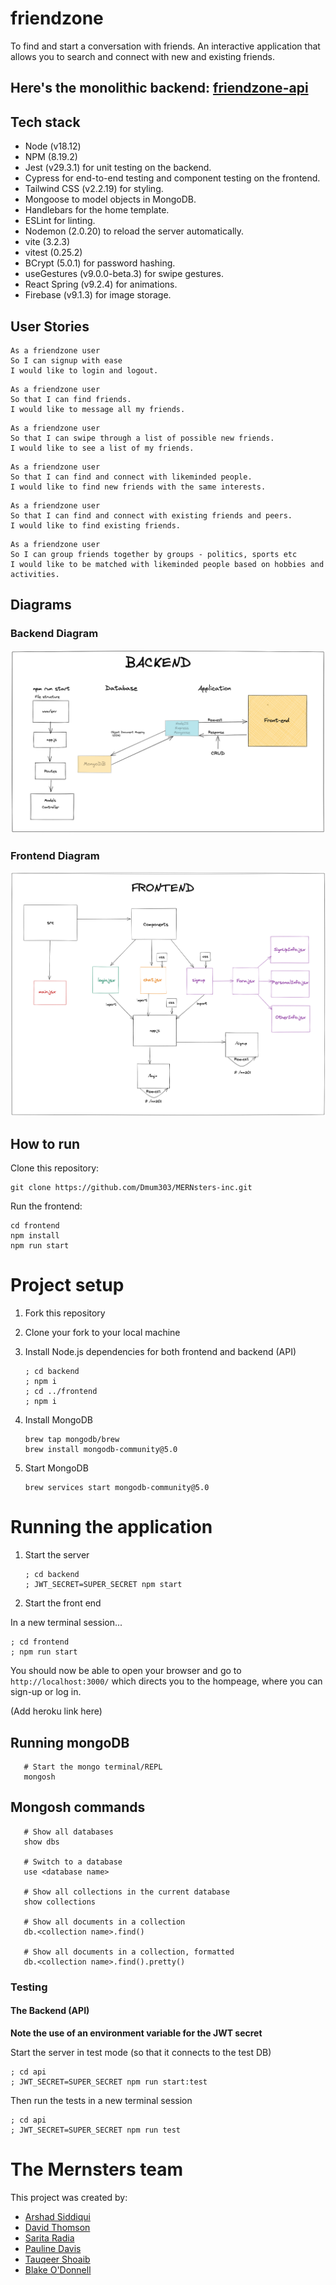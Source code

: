 # friendzone

To find and start a conversation with friends. An interactive application that allows you to search and connect with new and existing friends.

## Here's the monolithic backend: [friendzone-api](https://github.com/Arshad-Siddiqui/MERNsters-api)

## Tech stack

- Node (v18.12)
- NPM (8.19.2)
- Jest (v29.3.1) for unit testing on the backend.
- Cypress for end-to-end testing and component testing on the frontend.
- Tailwind CSS (v2.2.19) for styling.
- Mongoose to model objects in MongoDB.
- Handlebars for the home template.
- ESLint for linting.
- Nodemon (2.0.20) to reload the server automatically.
- vite (3.2.3)
- vitest (0.25.2)
- BCrypt (5.0.1) for password hashing.
- useGestures (v9.0.0-beta.3) for swipe gestures.
- React Spring (v9.2.4) for animations.
- Firebase (v9.1.3) for image storage.

## User Stories

```
As a friendzone user
So I can signup with ease
I would like to login and logout.
```

```
As a friendzone user
So that I can find friends.
I would like to message all my friends.
```

```
As a friendzone user
So that I can swipe through a list of possible new friends.
I would like to see a list of my friends.
```

```
As a friendzone user
So that I can find and connect with likeminded people.
I would like to find new friends with the same interests.
```

```
As a friendzone user
So that I can find and connect with existing friends and peers.
I would like to find existing friends.
```

```
As a friendzone user
So I can group friends together by groups - politics, sports etc
I would like to be matched with likeminded people based on hobbies and activities.

```

## Diagrams

### Backend Diagram

<img src='images/backend.png'/>

### Frontend Diagram

<img src='images/frontend.png'/>

## How to run

Clone this repository:

```
git clone https://github.com/Dmum303/MERNsters-inc.git

```

Run the frontend:

```
cd frontend
npm install
npm run start
```

# Project setup

1. Fork this repository
2. Clone your fork to your local machine
3. Install Node.js dependencies for both frontend and backend (API)

   ```
   ; cd backend
   ; npm i
   ; cd ../frontend
   ; npm i
   ```

4. Install MongoDB
   ```
   brew tap mongodb/brew
   brew install mongodb-community@5.0
   ```
5. Start MongoDB
   ```
   brew services start mongodb-community@5.0
   ```

# Running the application

1. Start the server
   ```
   ; cd backend
   ; JWT_SECRET=SUPER_SECRET npm start
   ```
2. Start the front end

In a new terminal session...

```
; cd frontend
; npm run start
```

You should now be able to open your browser and go to `http://localhost:3000/` which directs you to the hompeage, where you can sign-up or log in.

(Add heroku link here)

## Running mongoDB

```shell
   # Start the mongo terminal/REPL
   mongosh
```

## Mongosh commands

```shell
   # Show all databases
   show dbs

   # Switch to a database
   use <database name>

   # Show all collections in the current database
   show collections

   # Show all documents in a collection
   db.<collection name>.find()

   # Show all documents in a collection, formatted
   db.<collection name>.find().pretty()
```

### Testing

#### The Backend (API)

**Note the use of an environment variable for the JWT secret**

Start the server in test mode (so that it connects to the test DB)

```
; cd api
; JWT_SECRET=SUPER_SECRET npm run start:test
```

Then run the tests in a new terminal session

```
; cd api
; JWT_SECRET=SUPER_SECRET npm run test
```

# The Mernsters team

This project was created by:

- [Arshad Siddiqui](https://github.com/Arshad-Siddiqui)
- [David Thomson](https://https://github.com/Dmum303)
- [Sarita Radia](https://github.com/saritahub)
- [Pauline Davis](https://github.com/paulinejdavis)
- [Tauqeer Shoaib](https://github.com/tauqeer92)
- [Blake O'Donnell](https://github.com/blakerodonnell)
